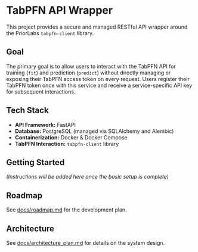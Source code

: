 # TabPFN API Wrapper

This project provides a secure and managed RESTful API wrapper around the PriorLabs `tabpfn-client` library.

## Goal

The primary goal is to allow users to interact with the TabPFN API for training (`fit`) and prediction (`predict`) without directly managing or exposing their TabPFN access token on every request. Users register their TabPFN token once with this service and receive a service-specific API key for subsequent interactions.

## Tech Stack

*   **API Framework:** FastAPI
*   **Database:** PostgreSQL (managed via SQLAlchemy and Alembic)
*   **Containerization:** Docker & Docker Compose
*   **TabPFN Interaction:** `tabpfn-client` library

## Getting Started

*(Instructions will be added here once the basic setup is complete)*

## Roadmap

See [docs/roadmap.md](docs/roadmap.md) for the development plan.

## Architecture

See [docs/architecture_plan.md](docs/architecture_plan.md) for details on the system design. 